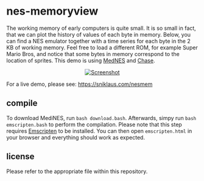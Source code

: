 # nes-memoryview
The working memory of early computers is quite small. It is so small in fact, that we can plot the history of values of each byte in memory. Below, you can find a NES emulator together with a time series for each byte in the 2 KB of working memory. Feel free to load a different ROM, for example Super Mario Bros, and notice that some bytes in memory correspond to the location of sprites. This demo is using [MedNES](https://github.com/wpmed92/MedNES) and [Chase](https://shiru.untergrund.net/software.shtml).

<p align="center"><a href="https://sniklaus.com/nesmem" rel="Paper"><img src="https://content.sniklaus.com/nesmem/screenshot.png" alt="Screenshot"></a></p>

For a live demo, please see: https://sniklaus.com/nesmem

## compile
To download MediNES, run `bash download.bash`. Afterwards, simpy run `bash emscripten.bash` to perform the compilation. Please note that this step requires [Emscripten](https://github.com/emscripten-core/emscripten) to be installed. You can then open `emscripten.html` in your browser and everything should work as expected.

## license
Please refer to the appropriate file within this repository.